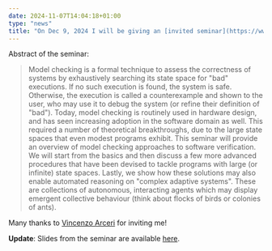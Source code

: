 ```yaml
---
date: 2024-11-07T14:04:18+01:00
type: "news"
title: "On Dec 9, 2024 I will be giving an [invited seminar](https://www.unipr.it/node/106652) at University of Parma, Italy."
---
```


Abstract of the seminar:

> Model checking is a formal technique to assess the correctness of systems by
exhaustively searching its state space for "bad" executions. If no such
execution is found, the system is safe. Otherwise, the execution is called
a counterexample and shown to the user, who may use it to debug the system (or
refine their definition of "bad"). Today, model checking is routinely used in
hardware design, and has seen increasing adoption in the software domain as
well. This required a number of theoretical breakthroughs, due to the large
state spaces that even modest programs exhibit. This seminar will provide an
overview of model checking approaches to software verification. We will start
from the basics and then discuss a few more advanced procedures that have been
devised to tackle programs with large (or infinite) state spaces. Lastly, we
show how these solutions may also enable automated reasoning on "complex
adaptive systems". These are collections of autonomous, interacting agents
which may display emergent collective behaviour (think about flocks of birds or
colonies of ants).

Many thanks to [Vincenzo Arceri](https://vincenzoarceri.github.io/) for inviting me!

**Update**: Slides from the seminar are available [here](/slides/parma2024.pdf).

